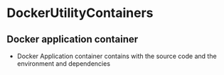 # DockerUtilityContainers
## Docker application container
- Docker Application container contains with the source code and the environment and dependencies
